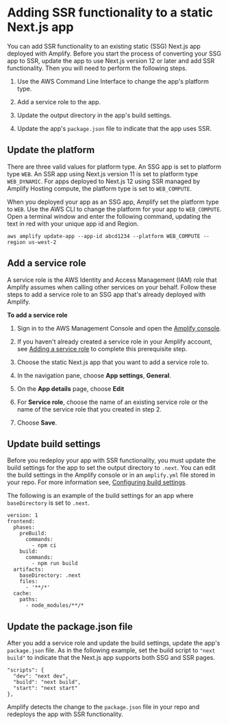 # Adding SSR functionality to a static Next\.js app<a name="redeploy-ssg-to-ssr"></a>

You can add SSR functionality to an existing static \(SSG\) Next\.js app deployed with Amplify\. Before you start the process of converting your SSG app to SSR, update the app to use Next\.js version 12 or later and add SSR functionality\. Then you will need to perform the following steps\.

1. Use the AWS Command Line Interface to change the app's platform type\.

1. Add a service role to the app\.

1. Update the output directory in the app's build settings\.

1. Update the app's `package.json` file to indicate that the app uses SSR\.

## Update the platform<a name="update-platform"></a>

There are three valid values for platform type\. An SSG app is set to platform type `WEB`\. An SSR app using Next\.js version 11 is set to platform type `WEB_DYNAMIC`\. For apps deployed to Next\.js 12 using SSR managed by Amplify Hosting compute, the platform type is set to `WEB_COMPUTE`\.

When you deployed your app as an SSG app, Amplify set the platform type to `WEB`\. Use the AWS CLI to change the platform for your app to `WEB_COMPUTE`\. Open a terminal window and enter the following command, updating the text in red with your unique app id and Region\.

```
aws amplify update-app --app-id abcd1234 --platform WEB_COMPUTE --region us-west-2
```

## Add a service role<a name="add-service-role"></a>

A service role is the AWS Identity and Access Management \(IAM\) role that Amplify assumes when calling other services on your behalf\. Follow these steps to add a service role to an SSG app that's already deployed with Amplify\.

**To add a service role**

1. Sign in to the AWS Management Console and open the [Amplify console](https://console.aws.amazon.com/amplify/)\.

1. If you haven't already created a service role in your Amplify account, see [Adding a service role](how-to-service-role-amplify-console.md) to complete this prerequisite step\.

1. Choose the static Next\.js app that you want to add a service role to\.

1. In the navigation pane, choose **App settings**, **General**\.

1. On the **App details** page, choose **Edit**

1. For **Service role**, choose the name of an existing service role or the name of the service role that you created in step 2\.

1. Choose **Save**\.

## Update build settings<a name="update-build-settings"></a>

Before you redeploy your app with SSR functionality, you must update the build settings for the app to set the output directory to `.next`\. You can edit the build settings in the Amplify console or in an `amplify.yml` file stored in your repo\. For more information see, [Configuring build settings](build-settings.md)\.

The following is an example of the build settings for an app where `baseDirectory` is set to `.next`\.

```
version: 1
frontend:
  phases:
    preBuild:
      commands:
        - npm ci
    build:
      commands:
        - npm run build
  artifacts:
    baseDirectory: .next
    files:
      - '**/*'
  cache:
    paths:
      - node_modules/**/*
```

## Update the package\.json file<a name="update-package.json-file"></a>

After you add a service role and update the build settings, update the app's `package.json` file\. As in the following example, set the build script to `"next build"` to indicate that the Next\.js app supports both SSG and SSR pages\.

```
"scripts": {
  "dev": "next dev",
  "build": "next build",
  "start": "next start"
},
```

Amplify detects the change to the `package.json` file in your repo and redeploys the app with SSR functionality\.